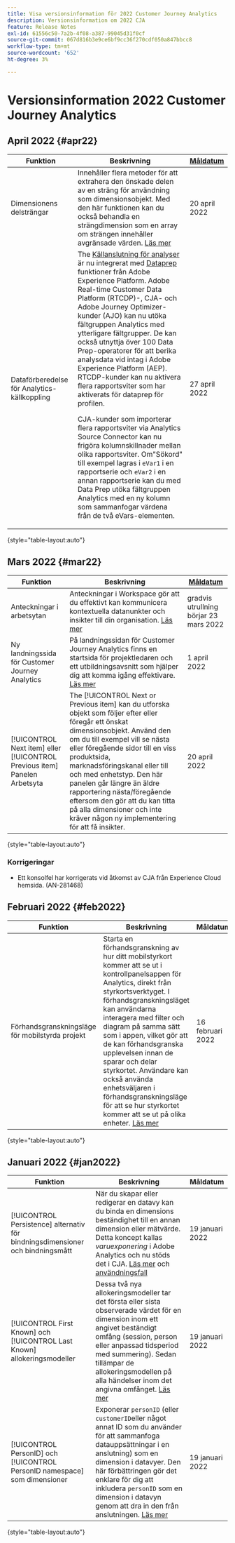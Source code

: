 ```yaml
---
title: Visa versionsinformation för 2022 Customer Journey Analytics
description: Versionsinformation om 2022 CJA
feature: Release Notes
exl-id: 61556c50-7a2b-4f08-a387-99045d31f0cf
source-git-commit: 067d816b3e9ce6bf9cc36f270cdf050a847bbcc8
workflow-type: tm+mt
source-wordcount: '652'
ht-degree: 3%

---
```


# Versionsinformation 2022 Customer Journey Analytics

## April 2022 {#apr22}

| Funktion | Beskrivning | [Måldatum](/help/release-notes/releases.md) |
| ----------- | ---------- | ----- |
| Dimensionens delsträngar | Innehåller flera metoder för att extrahera den önskade delen av en sträng för användning som dimensionsobjekt. Med den här funktionen kan du också behandla en strängdimension som en array om strängen innehåller avgränsade värden. [Läs mer](../data-views/component-settings/substring.md) | 20 april 2022 |
| Dataförberedelse för Analytics-källkoppling | The [Källanslutning för analyser](https://experienceleague.adobe.com/docs/experience-platform/sources/ui-tutorials/create/adobe-applications/analytics.html) är nu integrerat med [Dataprep](https://experienceleague.adobe.com/docs/experience-platform/data-prep/home.html) funktioner från Adobe Experience Platform. Adobe Real-time Customer Data Platform (RTCDP)-, CJA- och Adobe Journey Optimizer-kunder (AJO) kan nu utöka fältgruppen Analytics med ytterligare fältgrupper. De kan också utnyttja över 100 Data Prep-operatorer för att berika analysdata vid intag i Adobe Experience Platform (AEP). RTCDP-kunder kan nu aktivera flera rapportsviter som har aktiverats för dataprep för profilen.<p>CJA-kunder som importerar flera rapportsviter via Analytics Source Connector kan nu frigöra kolumnskillnader mellan olika rapportsviter. Om&quot;Sökord&quot; till exempel lagras i `eVar1` i en rapportserie och `eVar2` i en annan rapportserie kan du med Data Prep utöka fältgruppen Analytics med en ny kolumn som sammanfogar värdena från de två eVars-elementen. | 27 april 2022 |

{style=&quot;table-layout:auto&quot;}

## Mars 2022 {#mar22}

| Funktion | Beskrivning | [Måldatum](/help/release-notes/releases.md) |
| ----------- | ---------- | ----- |
| Anteckningar i arbetsytan | Anteckningar i Workspace gör att du effektivt kan kommunicera kontextuella datanunkter och insikter till din organisation. [Läs mer](/help/components/annotations/overview.md) | gradvis utrullning börjar 23 mars 2022 |
| Ny landningssida för Customer Journey Analytics | På landningssidan för Customer Journey Analytics finns en startsida för projektledaren och ett utbildningsavsnitt som hjälper dig att komma igång effektivare. [Läs mer](/help/getting-started/landing.md) | 1 april 2022 |
| [!UICONTROL Next item] eller [!UICONTROL Previous item] Panelen Arbetsyta | The [!UICONTROL Next or Previous item] kan du utforska objekt som följer efter eller föregår ett önskat dimensionsobjekt. Använd den om du till exempel vill se nästa eller föregående sidor till en viss produktsida, marknadsföringskanal eller till och med enhetstyp. Den här panelen går längre än äldre rapportering nästa/föregående eftersom den gör att du kan titta på alla dimensioner och inte kräver någon ny implementering för att få insikter. | 20 april 2022 |

{style=&quot;table-layout:auto&quot;}

### Korrigeringar

* Ett konsolfel har korrigerats vid åtkomst av CJA från Experience Cloud hemsida. (AN-281468)

## Februari 2022 {#feb2022}

| Funktion | Beskrivning | Måldatum |
| ----------- | ---------- | ----- |
| Förhandsgranskningsläge för mobilstyrda projekt | Starta en förhandsgranskning av hur ditt mobilstyrkort kommer att se ut i kontrollpanelsappen för Analytics, direkt från styrkortsverktyget. I förhandsgranskningsläget kan användarna interagera med filter och diagram på samma sätt som i appen, vilket gör att de kan förhandsgranska upplevelsen innan de sparar och delar styrkortet. Användare kan också använda enhetsväljaren i förhandsgranskningsläge för att se hur styrkortet kommer att se ut på olika enheter. [Läs mer](https://experienceleague.adobe.com/docs/analytics-platform/using/cja-dashboards/create-scorecard.html#preview) | 16 februari 2022 |

{style=&quot;table-layout:auto&quot;}

## Januari 2022 {#jan2022}

| Funktion | Beskrivning | Måldatum |
| ----------- | ---------- | ----- |
| [!UICONTROL Persistence] alternativ för bindningsdimensioner och bindningsmått | När du skapar eller redigerar en datavy kan du binda en dimensions beständighet till en annan dimension eller mätvärde. Detta koncept kallas _varuexponering_ i Adobe Analytics och nu stöds det i CJA. [Läs mer](https://experienceleague.adobe.com/docs/analytics-platform/using/cja-dataviews/component-settings/persistence.html#binding-dimension) och [användningsfall](/help/use-cases/binding-dimensions-metrics.md) | 19 januari 2022 |
| [!UICONTROL First Known] och [!UICONTROL Last Known] allokeringsmodeller | Dessa två nya allokeringsmodeller tar det första eller sista observerade värdet för en dimension inom ett angivet beständigt omfång (session, person eller anpassad tidsperiod med summering). Sedan tillämpar de allokeringsmodellen på alla händelser inom det angivna omfånget. [Läs mer](https://experienceleague.adobe.com/docs/analytics-platform/using/cja-dataviews/component-settings/persistence.html#allocation-settings) | 19 januari 2022 |
| [!UICONTROL PersonID] och [!UICONTROL PersonID namespace] som dimensioner | Exponerar `personID` (eller `customerID`eller något annat ID som du använder för att sammanfoga datauppsättningar i en anslutning) som en dimension i datavyer. Den här förbättringen gör det enklare för dig att inkludera `personID` som en dimension i datavyn genom att dra in den från anslutningen. [Läs mer](https://experienceleague.adobe.com/docs/analytics-platform/using/cja-dataviews/component-reference.html#optional-standard-components) | 19 januari 2022 |

{style=&quot;table-layout:auto&quot;}
